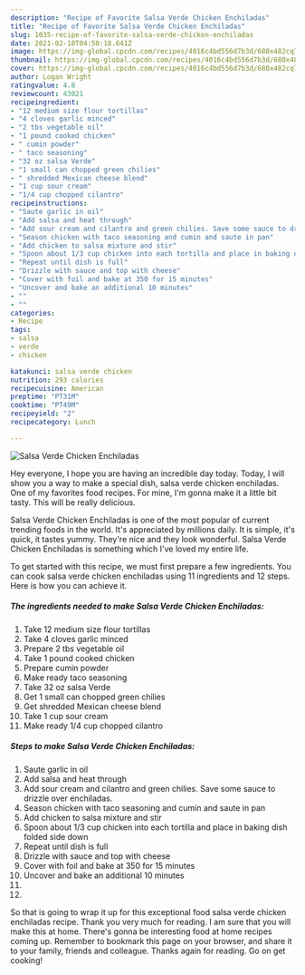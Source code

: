 ```yaml
---
description: "Recipe of Favorite Salsa Verde Chicken Enchiladas"
title: "Recipe of Favorite Salsa Verde Chicken Enchiladas"
slug: 1035-recipe-of-favorite-salsa-verde-chicken-enchiladas
date: 2021-02-10T04:50:18.641Z
image: https://img-global.cpcdn.com/recipes/4016c4bd556d7b3d/680x482cq70/salsa-verde-chicken-enchiladas-recipe-main-photo.jpg
thumbnail: https://img-global.cpcdn.com/recipes/4016c4bd556d7b3d/680x482cq70/salsa-verde-chicken-enchiladas-recipe-main-photo.jpg
cover: https://img-global.cpcdn.com/recipes/4016c4bd556d7b3d/680x482cq70/salsa-verde-chicken-enchiladas-recipe-main-photo.jpg
author: Logan Wright
ratingvalue: 4.8
reviewcount: 43021
recipeingredient:
- "12 medium size flour tortillas"
- "4 cloves garlic minced"
- "2 tbs vegetable oil"
- "1 pound cooked chicken"
- " cumin powder"
- " taco seasoning"
- "32 oz salsa Verde"
- "1 small can chopped green chilies"
- " shredded Mexican cheese blend"
- "1 cup sour cream"
- "1/4 cup chopped cilantro"
recipeinstructions:
- "Saute garlic in oil"
- "Add salsa and heat through"
- "Add sour cream and cilantro and green chilies. Save some sauce to drizzle over enchiladas."
- "Season chicken with taco seasoning and cumin and saute in pan"
- "Add chicken to salsa mixture and stir"
- "Spoon about 1/3 cup chicken into each tortilla and place in baking dish folded side down"
- "Repeat until dish is full"
- "Drizzle with sauce and top with cheese"
- "Cover with foil and bake at 350 for 15 minutes"
- "Uncover and bake an additional 10 minutes"
- ""
- ""
categories:
- Recipe
tags:
- salsa
- verde
- chicken

katakunci: salsa verde chicken 
nutrition: 293 calories
recipecuisine: American
preptime: "PT31M"
cooktime: "PT49M"
recipeyield: "2"
recipecategory: Lunch

---
```



![Salsa Verde Chicken Enchiladas](https://img-global.cpcdn.com/recipes/4016c4bd556d7b3d/680x482cq70/salsa-verde-chicken-enchiladas-recipe-main-photo.jpg)

Hey everyone, I hope you are having an incredible day today. Today, I will show you a way to make a special dish, salsa verde chicken enchiladas. One of my favorites food recipes. For mine, I'm gonna make it a little bit tasty. This will be really delicious.



Salsa Verde Chicken Enchiladas is one of the most popular of current trending foods in the world. It's appreciated by millions daily. It is simple, it's quick, it tastes yummy. They're nice and they look wonderful. Salsa Verde Chicken Enchiladas is something which I've loved my entire life.


To get started with this recipe, we must first prepare a few ingredients. You can cook salsa verde chicken enchiladas using 11 ingredients and 12 steps. Here is how you can achieve it.

<!--inarticleads1-->

##### The ingredients needed to make Salsa Verde Chicken Enchiladas:

1. Take 12 medium size flour tortillas
1. Take 4 cloves garlic minced
1. Prepare 2 tbs vegetable oil
1. Take 1 pound cooked chicken
1. Prepare  cumin powder
1. Make ready  taco seasoning
1. Take 32 oz salsa Verde
1. Get 1 small can chopped green chilies
1. Get  shredded Mexican cheese blend
1. Take 1 cup sour cream
1. Make ready 1/4 cup chopped cilantro




<!--inarticleads2-->

##### Steps to make Salsa Verde Chicken Enchiladas:

1. Saute garlic in oil
1. Add salsa and heat through
1. Add sour cream and cilantro and green chilies. Save some sauce to drizzle over enchiladas.
1. Season chicken with taco seasoning and cumin and saute in pan
1. Add chicken to salsa mixture and stir
1. Spoon about 1/3 cup chicken into each tortilla and place in baking dish folded side down
1. Repeat until dish is full
1. Drizzle with sauce and top with cheese
1. Cover with foil and bake at 350 for 15 minutes
1. Uncover and bake an additional 10 minutes
1. 
1. 




So that is going to wrap it up for this exceptional food salsa verde chicken enchiladas recipe. Thank you very much for reading. I am sure that you will make this at home. There's gonna be interesting food at home recipes coming up. Remember to bookmark this page on your browser, and share it to your family, friends and colleague. Thanks again for reading. Go on get cooking!
